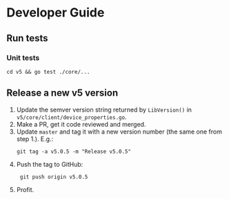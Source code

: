 # Developer Guide

## Run tests

### Unit tests
```
cd v5 && go test ./core/...
```

## Release a new v5 version

1. Update the semver version string returned by `LibVersion()` in `v5/core/client/device_properties.go`.
2. Make a PR, get it code reviewed and merged.
3. Update `master` and tag it with a new version number (the same one from step 1.). E.g.:
   ```shell
   git tag -a v5.0.5 -m "Release v5.0.5"
   ```
4. Push the tag to GitHub:
   ```shell
    git push origin v5.0.5
    ```
5. Profit.
